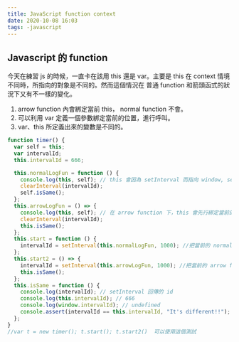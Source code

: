 ```yaml
---
title: JavaScript function context
date: 2020-10-08 16:03
tags: -javascript
---
```


## Javascript 的 function

今天在練習 js 的時候，一直卡在該用 this 還是 var。主要是 this 在 context 情境不同時，所指向的對象是不同的。然而這個情況在 普通 function 和箭頭函式的狀況下又有不一樣的變化。

1. arrow function 內會綁定當前 this， normal function 不會。
2. 可以利用 var 定義一個參數綁定當前的位置，進行呼叫。
3. var、this 所定義出來的變數是不同的。

```javascript
function timer() {
  var self = this;
  var intervalId;
  this.intervalId = 666;

  this.normalLogFun = function () {
    console.log(this, self); // this 會因為 setInterval 而指向 window, self 則指向 timer
    clearInterval(intervalId);
    self.isSame();
  };
  this.arrowLogFun = () => {
    console.log(this, self); // 在 arrow function 下，this 會先行綁定當前的 context.
    clearInterval(intervalId);
    this.isSame();
  };
  this.start = function () {
    intervalId = setInterval(this.normalLogFun, 1000); //把當前的 normal function 傳至 window.setInterval，所以 Context 會改變。
  };
  this.start2 = () => {
    intervalId = setInterval(this.arrowLogFun, 1000); //把當前的 arrow function 傳至 window.setInterval，所以 Context 會改變。  (Arrow 不受 Context 改變影響)
    this.isSame();
  };
  this.isSame = function () {
    console.log(intervalId); // setInterval 回傳的 id
    console.log(this.intervalId); // 666
    console.log(window.intervalId); // undefined
    console.assert(intervalId == this.intervalId, "It's different!!"); // 因為綁定的對象不同，所以是不同的東西
  };
}
//var t = new timer(); t.start(); t.start2()  可以使用這個測試
```
